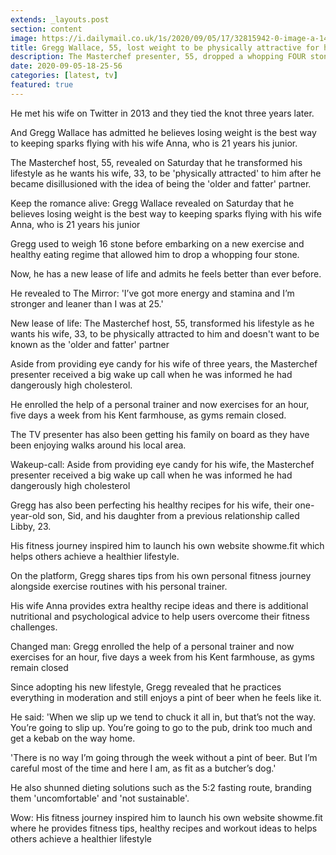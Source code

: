 ```yaml
---
extends: _layouts.post
section: content
image: https://i.dailymail.co.uk/1s/2020/09/05/17/32815942-0-image-a-14_1599323481321.jpg 
title: Gregg Wallace, 55, lost weight to be physically attractive for his younger wife Anna, 33 
description: The Masterchef presenter, 55, dropped a whopping FOUR stone so he could be physically attractive for his wife Anna, 33, who is 21 years his junior. 
date: 2020-09-05-18-25-56 
categories: [latest, tv] 
featured: true 
--- 
```

He met his wife on Twitter in 2013 and they tied the knot three years later.

And Gregg Wallace has admitted he believes losing weight is the best way to keeping sparks flying with his wife Anna, who is 21 years his junior. 

The Masterchef host, 55, revealed on Saturday that he transformed his lifestyle as he wants his wife, 33, to be 'physically attracted' to him after he became disillusioned with the idea of being the 'older and fatter' partner.

Keep the romance alive: Gregg Wallace revealed on Saturday that he believes losing weight is the best way to keeping sparks flying with his wife Anna, who is 21 years his junior

Gregg used to weigh 16 stone before embarking on a new exercise and healthy eating regime that allowed him to drop a whopping four stone. 

Now, he has a new lease of life and admits he feels better than ever before. 

He revealed to The Mirror: 'I’ve got more energy and stamina and I’m stronger and leaner than I was at 25.'

New lease of life: The Masterchef host, 55, transformed his lifestyle as he wants his wife, 33, to be physically attracted to him and doesn't want to be known as the 'older and fatter' partner

Aside from providing eye candy for his wife of three years, the Masterchef presenter received a big wake up call when he was informed he had dangerously high cholesterol. 

He enrolled the help of a personal trainer and now exercises for an hour, five days a week from his Kent farmhouse, as gyms remain closed. 

The TV presenter has also been getting his family on board as they have been enjoying walks around his local area.

Wakeup-call: Aside from providing eye candy for his wife, the Masterchef presenter received a big wake up call when he was informed he had dangerously high cholesterol

Gregg has also been perfecting his healthy recipes for his wife, their one-year-old son, Sid, and his daughter from a previous relationship called Libby, 23. 

His fitness journey inspired him to launch his own website showme.fit which helps others achieve a healthier lifestyle.

On the platform, Gregg shares tips from his own personal fitness journey alongside exercise routines with his personal trainer. 

His wife Anna provides extra healthy recipe ideas and there is additional nutritional and psychological advice to help users overcome their fitness challenges.

Changed man: Gregg enrolled the help of a personal trainer and now exercises for an hour, five days a week from his Kent farmhouse, as gyms remain closed

Since adopting his new lifestyle, Gregg revealed that he practices everything in moderation and still enjoys a pint of beer when he feels like it.

He said: 'When we slip up we tend to chuck it all in, but that’s not the way. You’re ­going to slip up. You’re going to go to the pub, drink too much and get a kebab on the way home.  

'There is no way I’m going through the week without a pint of beer. But I’m careful most of the time and here I am, as fit as a butcher’s dog.'

He also shunned dieting solutions such as the 5:2 fasting route, branding them 'uncomfortable' and 'not sustainable'.

Wow: His fitness journey inspired him to launch his own website showme.fit where he provides fitness tips, healthy recipes and workout ideas to helps others achieve a healthier lifestyle

